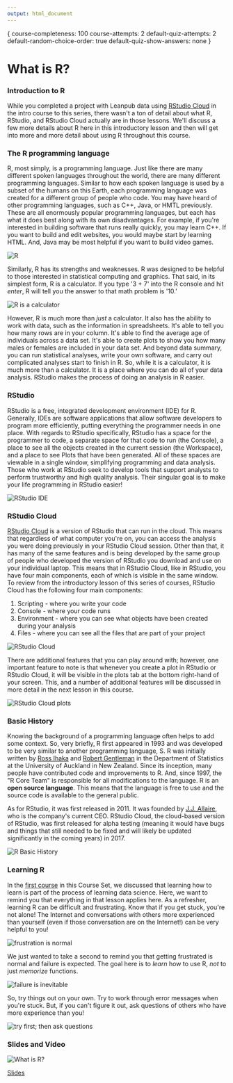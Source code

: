 ```yaml
---
output: html_document
---
```




{
course-completeness: 100
course-attempts: 2
default-quiz-attempts: 2
default-random-choice-order: true
default-quiz-show-answers: none
}

# What is R?

### Introduction to R

While you completed a project with Leanpub data using [RStudio Cloud](rstudio.cloud) in the intro course to this series, there wasn't a ton of detail about what R, RStudio, and RStudio Cloud actually are in those lessons. We'll discuss a few more details about R here in this introductory lesson and then will get into more and more detail about using R throughout this course.

### The R programming language

R, most simply, is a programming language. Just like there are many different spoken languages throughout the world, there are many different programming languages. Similar to how each spoken language is used by a subset of the humans on this Earth, each programming language was created for a different group of people who code. You may have heard of other programming languages, such as C++, Java, or HMTL previously. These are all enormously popular programming languages, but each has what it does best along with its own disadvantages. For example, if you're interested in building software that runs really quickly, you may learn C++. If you want to build and edit websites, you would maybe start by learning HTML. And, Java may be most helpful if you want to build video games.


![R](https://docs.google.com/presentation/d/1-GwpqNvTqNtobrgF-o0SCD0SvUwlv1b_MYF8QnyMHJk/export/png?id=1-GwpqNvTqNtobrgF-o0SCD0SvUwlv1b_MYF8QnyMHJk&pageid=g30e52257b9_0_7)

Similarly, R has its strengths and weaknesses. R was designed to be helpful to those interested in statistical computing and graphics. That said, in its simplest form, R is a calculator. If you type '3 + 7' into the R console and hit _enter_, R will tell you the answer to that math problem is '10.'


![R is a calculator](https://docs.google.com/presentation/d/1-GwpqNvTqNtobrgF-o0SCD0SvUwlv1b_MYF8QnyMHJk/export/png?id=1-GwpqNvTqNtobrgF-o0SCD0SvUwlv1b_MYF8QnyMHJk&pageid=g30e52257b9_0_12)

However, R is much more than *just* a calculator. It also has the ability to work with data, such as the information in spreadsheets. It's able to tell you how many rows are in your column. It's able to find the average age of individuals across a data set. It's able to create plots to show you how many males or females are included in your data set. And beyond data summary, you can run statistical analyses, write your own software, and carry out complicated analyses start to finish in R. So, while it is a calculator, it is much more than a calculator. It is a place where you can do all of your data analysis. RStudio makes the process of doing an analysis in R easier.

### RStudio

RStudio is a free, integrated development environment (IDE) for R. Generally, IDEs are software applications that allow software developers to program more efficiently, putting everything the programmer needs in one place. With regards to RStudio specifically, RStudio has a space for the programmer to code, a separate space for that code to run (the Console), a place to see all the objects created in the current session (the Workspace), and a place to see Plots that have been generated. All of these spaces are viewable in a single window, simplifying programming and data analysis. Those who work at RStudio seek to develop tools that support analysts to perform trustworthy and high quality analysis. Their singular goal is to make your life programming in RStudio easier!


![RStudio IDE](https://docs.google.com/presentation/d/1-GwpqNvTqNtobrgF-o0SCD0SvUwlv1b_MYF8QnyMHJk/export/png?id=1-GwpqNvTqNtobrgF-o0SCD0SvUwlv1b_MYF8QnyMHJk&pageid=g2bfdb07292_0_151)

### RStudio Cloud

[RStudio Cloud](rstudio.cloud) is a version of RStudio that can run in the cloud. This means that regardless of what computer you're on, you can access the analysis you were doing previously in your RStudio Cloud session. Other than that, it has many of the same features and is being developed by the same group of people who developed the version of RStudio you download and use on your individual laptop. This means that in RStudio Cloud, like in RStudio, you have four main components, each of which is visible in the same window. To review from the introductory lesson of this series of courses, RStudio Cloud has the following four main components:

1. Scripting - where you write your code
2. Console - where your code runs
3. Environment - where you can see what objects have been created during your analysis
4. Files - where you can see all the files that are part of your project


![RStudio Cloud](https://docs.google.com/presentation/d/1-GwpqNvTqNtobrgF-o0SCD0SvUwlv1b_MYF8QnyMHJk/export/png?id=1-GwpqNvTqNtobrgF-o0SCD0SvUwlv1b_MYF8QnyMHJk&pageid=g30e52257b9_0_21)

There are additional features that you can play around with; however, one important feature to note is that whenever you create a plot in RStudio or RStudio Cloud, it will be visible in the plots tab at the bottom right-hand of your screen. This, and a number of additional features will be discussed in more detail in the next lesson in this course.


![RStudio Cloud plots](https://docs.google.com/presentation/d/1-GwpqNvTqNtobrgF-o0SCD0SvUwlv1b_MYF8QnyMHJk/export/png?id=1-GwpqNvTqNtobrgF-o0SCD0SvUwlv1b_MYF8QnyMHJk&pageid=g30e52257b9_0_77)

### Basic History

Knowing the background of a programming language often helps to add some context. So, very briefly, R first appeared in 1993 and was developed to be very similar to another programming language, S. R was initially written by [Ross Ihaka](https://www.stat.auckland.ac.nz/~ihaka/) and [Robert Gentleman](https://www.linkedin.com/in/robert-gentleman-06845098/) in the Department of Statistics at the University of Auckland in New Zealand. Since its inception, many people have contributed code and improvements to R. And, since 1997, the "R Core Team" is responsible for all modifications to the language. R is an **open source language**. This means that the language is free to use and the source code is available to the general public.

As for RStudio, it was first released in 2011. It was founded by [J.J. Allaire](https://www.linkedin.com/in/jjallaire/), who is the company's current CEO. RStudio Cloud, the cloud-based version of RStudio, was first released for alpha testing (meaning it would have bugs and things that still needed to be fixed and will likely be updated significantly in the coming years) in 2017.


![R Basic History](https://docs.google.com/presentation/d/1-GwpqNvTqNtobrgF-o0SCD0SvUwlv1b_MYF8QnyMHJk/export/png?id=1-GwpqNvTqNtobrgF-o0SCD0SvUwlv1b_MYF8QnyMHJk&pageid=g30e52257b9_0_166)

### Learning R

In the [first course](https://leanpub.com/universities/courses/jhu/cbds-intro) in this Course Set, we discussed that learning how to learn is part of the process of learning data science. Here, we want to remind you that everything in that lesson applies here. As a refresher, learning R can be difficult and frustrating. Know that if you get stuck, you're not alone! The Internet and conversations with others more experienced than yourself (even if those conversation are on the Internet!) can be very helpful to you!


![frustration is normal](https://docs.google.com/presentation/d/1-GwpqNvTqNtobrgF-o0SCD0SvUwlv1b_MYF8QnyMHJk/export/png?id=1-GwpqNvTqNtobrgF-o0SCD0SvUwlv1b_MYF8QnyMHJk&pageid=g41ea14c347_0_76)


We just wanted to take a second to remind you that getting frustrated is normal and failure is expected. The goal here is to *learn* how to use R, *not* to just *memorize* functions.


![failure is inevitable](https://docs.google.com/presentation/d/1-GwpqNvTqNtobrgF-o0SCD0SvUwlv1b_MYF8QnyMHJk/export/png?id=1-GwpqNvTqNtobrgF-o0SCD0SvUwlv1b_MYF8QnyMHJk&pageid=g41ea14c347_0_152)

So, try things out on your own. Try to work through error messages when you're stuck. But, if you can't figure it out, ask questions of others who have more experience than you!


![try first; then ask questions](https://docs.google.com/presentation/d/1-GwpqNvTqNtobrgF-o0SCD0SvUwlv1b_MYF8QnyMHJk/export/png?id=1-GwpqNvTqNtobrgF-o0SCD0SvUwlv1b_MYF8QnyMHJk&pageid=g41ea14c347_0_0)


### Slides and Video

![What is R?](https://youtu.be/zdS-7wfGRso)

[Slides](https://docs.google.com/presentation/d/1-GwpqNvTqNtobrgF-o0SCD0SvUwlv1b_MYF8QnyMHJk/edit?usp=sharing)

